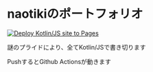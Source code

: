# naotikiのポートフォリオ
[![Deploy Kotlin/JS site to Pages](https://github.com/naotiki/naotiki.github.io/actions/workflows/kotlin-js.yml/badge.svg?branch=main)](https://github.com/naotiki/naotiki.github.io/actions/workflows/kotlin-js.yml)

謎のプライドにより、全てKotlin/JSで書き切ります

PushするとGithub Actionsが動きます
